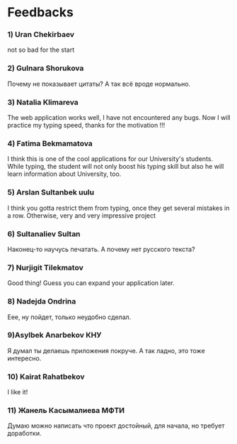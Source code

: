   #  Feedbacks
  
### 1) Uran Chekirbaev
not so bad for the start
### 2) Gulnara Shorukova
Почему не показывает цитаты? А так всё вроде нормально.
### 3) Natalia Klimareva
The web application works well, I have not encountered any bugs. Now I will practice my typing speed, thanks for the motivation !!!
### 4) Fatima Bekmamatova
I think this is one of the cool applications for our University's students. While typing, the student will not only boost his typing skill but also he will learn information about University, too.
### 5) Arslan Sultanbek uulu
I think you gotta restrict them from typing, once they get several mistakes in a row. 
Otherwise, very and very impressive project
### 6) Sultanaliev Sultan
Наконец-то научусь печатать. А почему нет русского текста?
### 7) Nurjigit Tilekmatov
Good thing! Guess you can expand your application later.
### 8) Nadejda Ondrina
Еее, ну пойдет, только неудобно сделал. 
### 9)Asylbek Anarbekov КНУ
Я думал ты делаешь приложения покруче. А так ладно, это тоже интересно.
### 10) Kairat Rahatbekov
I like it!
### 11) Жанель Касымалиева МФТИ
Думаю можно написать что проект достойный, для начала, но требует доработки.
